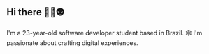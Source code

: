 ## Hi there 👋🏽👽

I'm a 23-year-old software developer student based in Brazil. 🕸️ I'm passionate about crafting digital experiences.
